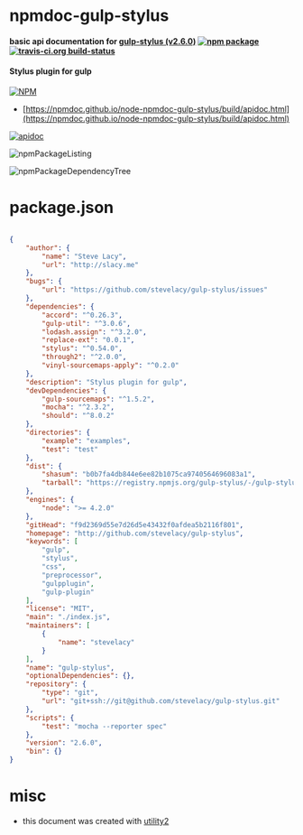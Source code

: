 # npmdoc-gulp-stylus

#### basic api documentation for  [gulp-stylus (v2.6.0)](http://github.com/stevelacy/gulp-stylus)  [![npm package](https://img.shields.io/npm/v/npmdoc-gulp-stylus.svg?style=flat-square)](https://www.npmjs.org/package/npmdoc-gulp-stylus) [![travis-ci.org build-status](https://api.travis-ci.org/npmdoc/node-npmdoc-gulp-stylus.svg)](https://travis-ci.org/npmdoc/node-npmdoc-gulp-stylus)

#### Stylus plugin for gulp

[![NPM](https://nodei.co/npm/gulp-stylus.png?downloads=true&downloadRank=true&stars=true)](https://www.npmjs.com/package/gulp-stylus)

- [https://npmdoc.github.io/node-npmdoc-gulp-stylus/build/apidoc.html](https://npmdoc.github.io/node-npmdoc-gulp-stylus/build/apidoc.html)

[![apidoc](https://npmdoc.github.io/node-npmdoc-gulp-stylus/build/screenCapture.buildCi.browser.%252Ftmp%252Fbuild%252Fapidoc.html.png)](https://npmdoc.github.io/node-npmdoc-gulp-stylus/build/apidoc.html)

![npmPackageListing](https://npmdoc.github.io/node-npmdoc-gulp-stylus/build/screenCapture.npmPackageListing.svg)

![npmPackageDependencyTree](https://npmdoc.github.io/node-npmdoc-gulp-stylus/build/screenCapture.npmPackageDependencyTree.svg)



# package.json

```json

{
    "author": {
        "name": "Steve Lacy",
        "url": "http://slacy.me"
    },
    "bugs": {
        "url": "https://github.com/stevelacy/gulp-stylus/issues"
    },
    "dependencies": {
        "accord": "^0.26.3",
        "gulp-util": "^3.0.6",
        "lodash.assign": "^3.2.0",
        "replace-ext": "0.0.1",
        "stylus": "^0.54.0",
        "through2": "^2.0.0",
        "vinyl-sourcemaps-apply": "^0.2.0"
    },
    "description": "Stylus plugin for gulp",
    "devDependencies": {
        "gulp-sourcemaps": "^1.5.2",
        "mocha": "^2.3.2",
        "should": "^8.0.2"
    },
    "directories": {
        "example": "examples",
        "test": "test"
    },
    "dist": {
        "shasum": "b0b7fa4db844e6ee82b1075ca9740564696083a1",
        "tarball": "https://registry.npmjs.org/gulp-stylus/-/gulp-stylus-2.6.0.tgz"
    },
    "engines": {
        "node": ">= 4.2.0"
    },
    "gitHead": "f9d2369d55e7d26d5e43432f0afdea5b2116f801",
    "homepage": "http://github.com/stevelacy/gulp-stylus",
    "keywords": [
        "gulp",
        "stylus",
        "css",
        "preprocessor",
        "gulpplugin",
        "gulp-plugin"
    ],
    "license": "MIT",
    "main": "./index.js",
    "maintainers": [
        {
            "name": "stevelacy"
        }
    ],
    "name": "gulp-stylus",
    "optionalDependencies": {},
    "repository": {
        "type": "git",
        "url": "git+ssh://git@github.com/stevelacy/gulp-stylus.git"
    },
    "scripts": {
        "test": "mocha --reporter spec"
    },
    "version": "2.6.0",
    "bin": {}
}
```



# misc
- this document was created with [utility2](https://github.com/kaizhu256/node-utility2)
